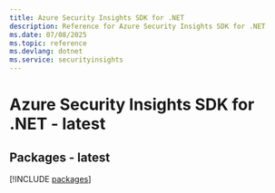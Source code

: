 ```yaml
---
title: Azure Security Insights SDK for .NET
description: Reference for Azure Security Insights SDK for .NET
ms.date: 07/08/2025
ms.topic: reference
ms.devlang: dotnet
ms.service: securityinsights
---
```

# Azure Security Insights SDK for .NET - latest
## Packages - latest
[!INCLUDE [packages](security-insights-index.md)]